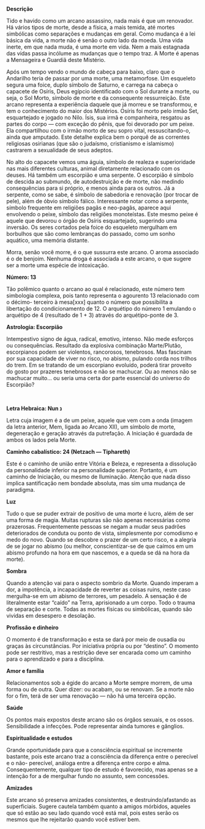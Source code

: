 **Descrição**

Tido e havido como um arcano assassino, nada mais é que um renovador. Há
vários tipos de morte, desde a física, a mais temida, até mortes simbólicas
como separações e mudanças em geral. Como mudança é a lei básica da vida, a
morte não é senão o outro lado da moeda. Uma vida inerte, em que nada muda, é
uma morte em vida. Nem a mais estagnada das vidas passa incólume as mudanças
que o tempo traz. A Morte é apenas a Mensageira e Guardiã deste Mistério.

Após um tempo vendo o mundo de cabeça para baixo, claro que o Andarilho teria
de passar por uma morte, uma metamorfose. Um esqueleto segura uma foice, duplo
símbolo de Saturno, e carrega na cabeça o capacete de Osíris, Deus egípcio
identificado com o Sol durante a morte, ou seja, o Sol Morto, símbolo de morte
e da consequente ressurreição. Este arcano representa a experiência daquele
que já morreu e se transformou, e tem o conhecimento do maior dos Mistérios.
Osíris foi morto pelo irmão Set, esquartejado e jogado no Nilo. Ísis, sua irmã
e companheira, resgatou as partes do corpo — com exceção do pênis, que foi
devorado por um peixe. Ela compartilhou com o irmão morto de seu sopro vital,
ressuscitando-o, ainda que amputado. Este detalhe explica bem o porquê de as
correntes religiosas osirianas (que são o judaísmo, cristianismo e islamismo)
castrarem a sexualidade de seus adeptos.

No alto do capacete vemos uma águia, símbolo de realeza e superioridade nas
mais diferentes culturas, animal diretamente relacionado com os deuses. Há
também um escorpião e uma serpente. O escorpião é símbolo de descida ao
submundo, de autodestruição e de morte, não medindo consequências para si
próprio, e menos ainda para os outros. Já a serpente, como se sabe, é símbolo
de sabedoria e renovação (por trocar de pele), além de óbvio símbolo fálico.
Interessante notar como a serpente, símbolo frequente em religiões pagãs e
neo-pagãs, aparece aqui envolvendo o peixe, símbolo das religiões monoteístas.
Este mesmo peixe é aquele que devorou o órgão de Osíris esquartejado,
sugerindo uma inversão. Os seres cortados pela foice do esqueleto mergulham em
borbulhos que são como lembranças do passado, como um sonho aquático, uma
memória distante.

Morra, senão você morre, é o que sussurra este arcano. O aroma associado é o
de benjoim. Nenhuma droga é associada a este arcano, o que sugere ser a morte
uma espécie de intoxicação.

**Número: 13**

Tão polêmico quanto o arcano ao qual é relacionado, este número tem simbologia
complexa, pois tanto representa o agourento 13 relacionado com o décimo-
terceiro à mesa[xxx] quanto o número que possibilita a libertação do
condicionamento de 12. O arquétipo do número 1 emulando o arquétipo de 4
(resultado de 1 + 3) através do arquétipo-ponte de 3.

**Astrologia: Escorpião**

Intempestivo signo de água, radical, emotivo, intenso. Não mede esforços ou
consequências. Resultado da explosiva combinação Marte/Plutão, escorpianos
podem ser violentos, rancorosos, tenebrosos. Mas fascinam por sua capacidade
de viver no risco, no abismo, pulando corda nos trilhos do trem. Em se
tratando de um escorpiano evoluído, poderá tirar proveito do gosto por
prazeres tenebrosos e não se machucar. Ou ao menos não se machucar muito... ou
seria uma certa dor parte essencial do universo do Escorpião?

‬

**Letra Hebraica: Nun ‫נ**

Letra cuja imagem é a de um peixe, aquele que vem com a onda (imagem da letra
anterior, Mem, ligada ao Arcano XII), um símbolo de morte, degeneração e
geração através da putrefação. A Iniciação é guardada de ambos os lados pela
Morte.

**Caminho cabalístico: 24 (Netzach — Tiphareth)**

Este é o caminho de união entre Vitória e Beleza, e representa a dissolução da
personalidade inferior na personalidade superior. Portanto, é um caminho de
Iniciação, ou mesmo de Iluminação. Atenção que nada disso implica santificação
nem bondade absoluta, mas sim uma mudança de paradigma.

**Luz**

Tudo o que se puder extrair de positivo de uma morte é lucro, além de ser uma
forma de magia. Muitas rupturas são não apenas necessárias como prazerosas.
Frequentemente pessoas se negam a mudar seus padrões deteriorados de conduta
ou ponto de vista, simplesmente por comodismo e medo do novo. Quando se
descobre o prazer de um certo risco, e a alegria de se jogar no abismo (ou
melhor, conscientizar-se de que caímos em um abismo profundo na hora em que
nascemos, e a queda se dá na hora da morte).

**Sombra**

Quando a atenção vai para o aspecto sombrio da Morte. Quando imperam a dor, a
impotência, a incapacidade de reverter as coisas ruins, neste caso mergulha-se
em um abismo de terrores, um pesadelo. A sensação é de literalmente estar
“caído” na Terra, aprisionado a um corpo. Todo o trauma de separação e corte.
Todas as mortes físicas ou simbólicas, quando são vividas em desespero e
desolação.

**Profissão e dinheiro**

O momento é de transformação e esta se dará por meio de ousadia ou graças às
circunstâncias. Por iniciativa própria ou por “destino”. O momento pode ser
restritivo, mas a restrição deve ser encarada como um caminho para o
aprendizado e para a disciplina.

**Amor e família**

Relacionamentos sob a égide do arcano a Morte sempre morrem, de uma forma ou
de outra. Quer dizer: ou acabam, ou se renovam. Se a morte não for o fim, terá
de ser uma renovação — não há uma terceira opção.

**Saúde**

Os pontos mais expostos deste arcano são os órgãos sexuais, e os ossos.
Sensibilidade a infecções. Pode representar ainda tumores e gânglios.

**Espiritualidade e estudos**

Grande oportunidade para que a consciência espiritual se incremente bastante,
pois este arcano traz a consciência da diferença entre o perecível e o não-
perecível, análoga entre a diferença entre corpo e alma. Consequentemente,
qualquer tipo de estudo é favorecido, mas apenas se a intenção for a de
mergulhar fundo no assunto, sem concessões.

**Amizades**

Este arcano só preserva amizades consistentes, e destruindo/afastando as
superficiais. Sugere cautela também quanto a amigos mórbidos, aqueles que só
estão ao seu lado quando você está mal, pois estes serão os mesmos que lhe
rejeitarão quando você estiver bem.

